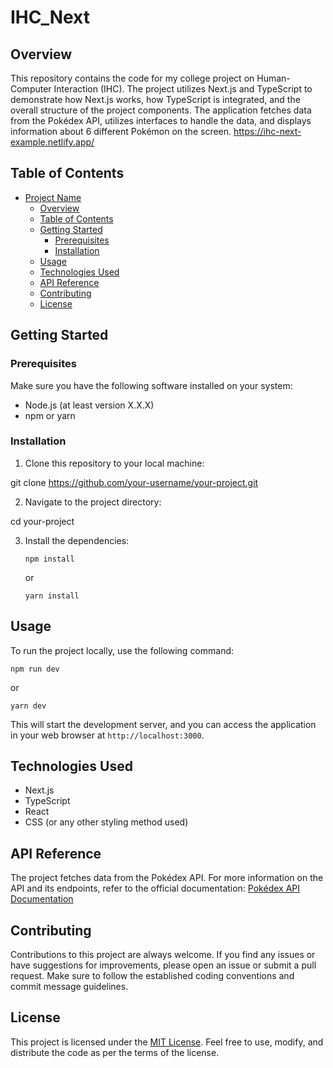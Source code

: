 # IHC_Next

## Overview

This repository contains the code for my college project on Human-Computer Interaction (IHC). The project utilizes Next.js and TypeScript to demonstrate how Next.js works, how TypeScript is integrated, and the overall structure of the project components. The application fetches data from the Pokédex API, utilizes interfaces to handle the data, and displays information about 6 different Pokémon on the screen.
https://ihc-next-example.netlify.app/

## Table of Contents

- [Project Name](#project-name)
  - [Overview](#overview)
  - [Table of Contents](#table-of-contents)
  - [Getting Started](#getting-started)
    - [Prerequisites](#prerequisites)
    - [Installation](#installation)
  - [Usage](#usage)
  - [Technologies Used](#technologies-used)
  - [API Reference](#api-reference)
  - [Contributing](#contributing)
  - [License](#license)

## Getting Started

### Prerequisites

Make sure you have the following software installed on your system:

- Node.js (at least version X.X.X)
- npm or yarn

### Installation

1. Clone this repository to your local machine:

git clone https://github.com/your-username/your-project.git


2. Navigate to the project directory:

cd your-project



3. Install the dependencies:

       npm install
   or

       yarn install



## Usage

To run the project locally, use the following command:

    npm run dev
 or
      
    yarn dev



This will start the development server, and you can access the application in your web browser at `http://localhost:3000`.


## Technologies Used

- Next.js
- TypeScript
- React
- CSS (or any other styling method used)

## API Reference

The project fetches data from the Pokédex API. For more information on the API and its endpoints, refer to the official documentation: [Pokédex API Documentation](https://pokedex-api-docs)

## Contributing

Contributions to this project are always welcome. If you find any issues or have suggestions for improvements, please open an issue or submit a pull request. Make sure to follow the established coding conventions and commit message guidelines.

## License

This project is licensed under the [MIT License](LICENSE). Feel free to use, modify, and distribute the code as per the terms of the license.
